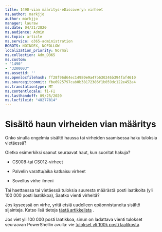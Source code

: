 ```yaml
---
title: 1490-vian määritys-eDiscoveryn virheet
ms.author: markjjo
author: markjjo
manager: lauraw
ms.date: 04/21/2020
ms.audience: Admin
ms.topic: article
ms.service: o365-administration
ROBOTS: NOINDEX, NOFOLLOW
localization_priority: Normal
ms.collection: Adm_O365
ms.custom:
- "1490"
- "3200003"
ms.assetid: ''
ms.openlocfilehash: ff28f96d64ec14980e9a47b630246b394faf4610
ms.sourcegitcommit: fbe6925797cab0b38172386f1b059dc122e452a4
ms.translationtype: MT
ms.contentlocale: fi-FI
ms.lasthandoff: 09/25/2020
ms.locfileid: "48277814"
---
```

# <a name="troubleshoot-content-search-errors"></a>Sisältö haun virheiden vian määritys

Onko sinulla ongelmia sisältö haussa tai virheiden saamisessa haku tuloksia vietäessä?

Oletko esimerkiksi saanut seuraavat haut, kun suoritat hakuja?

- CS008-tai CS012-virheet

- Palvelin varattu/aika katkaisu virheet

- Sovellus virhe ilmeni

Tai haettaessa tai vietäessä tuloksia suuresta määrästä posti laatikoita (yli 100 000 posti laatikkoa), Saatko vienti virheitä?

Jos kyseessä on virhe, yritä etsiä uudelleen epäonnistuneita sisältö sijainteja. Katso lisä tietoja  [tästä artikkelista](https://docs.microsoft.com/microsoft-365/compliance/retry-failed-content-search) .

Jos viet yli 100 000 posti laatikkoa, sinun on ladattava vienti tulokset seuraavan PowerShellin avulla: vie  [tulokset yli 100k posti laatikosta](https://docs.microsoft.com/microsoft-365/compliance/export-search-results?view=o365-worldwide%23exporting-results-from-more-than-100000-mailboxes).
